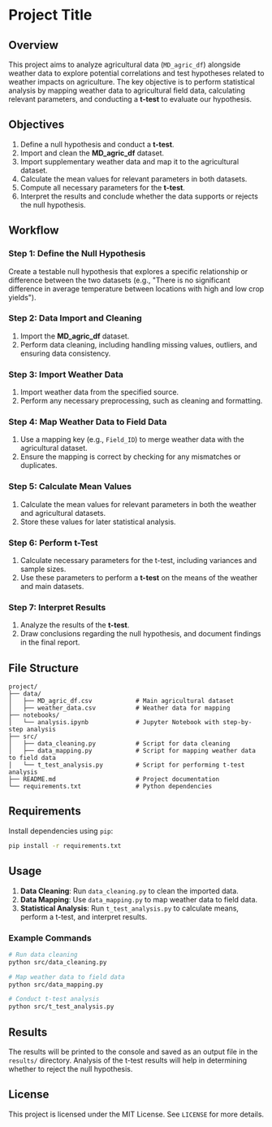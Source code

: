 
# Project Title

## Overview

This project aims to analyze agricultural data (`MD_agric_df`) alongside weather data to explore potential correlations and test hypotheses related to weather impacts on agriculture. The key objective is to perform statistical analysis by mapping weather data to agricultural field data, calculating relevant parameters, and conducting a **t-test** to evaluate our hypothesis.

## Objectives

1. Define a null hypothesis and conduct a **t-test**.
2. Import and clean the **MD_agric_df** dataset.
3. Import supplementary weather data and map it to the agricultural dataset.
4. Calculate the mean values for relevant parameters in both datasets.
5. Compute all necessary parameters for the **t-test**.
6. Interpret the results and conclude whether the data supports or rejects the null hypothesis.

## Workflow

### Step 1: Define the Null Hypothesis
Create a testable null hypothesis that explores a specific relationship or difference between the two datasets (e.g., "There is no significant difference in average temperature between locations with high and low crop yields").

### Step 2: Data Import and Cleaning
1. Import the **MD_agric_df** dataset.
2. Perform data cleaning, including handling missing values, outliers, and ensuring data consistency.

### Step 3: Import Weather Data
1. Import weather data from the specified source.
2. Perform any necessary preprocessing, such as cleaning and formatting.

### Step 4: Map Weather Data to Field Data
1. Use a mapping key (e.g., `Field_ID`) to merge weather data with the agricultural dataset.
2. Ensure the mapping is correct by checking for any mismatches or duplicates.

### Step 5: Calculate Mean Values
1. Calculate the mean values for relevant parameters in both the weather and agricultural datasets.
2. Store these values for later statistical analysis.

### Step 6: Perform t-Test
1. Calculate necessary parameters for the t-test, including variances and sample sizes.
2. Use these parameters to perform a **t-test** on the means of the weather and main datasets.

### Step 7: Interpret Results
1. Analyze the results of the **t-test**.
2. Draw conclusions regarding the null hypothesis, and document findings in the final report.

## File Structure

```plaintext
project/
├── data/
│   ├── MD_agric_df.csv            # Main agricultural dataset
│   ├── weather_data.csv           # Weather data for mapping
├── notebooks/
│   └── analysis.ipynb             # Jupyter Notebook with step-by-step analysis
├── src/
│   ├── data_cleaning.py           # Script for data cleaning
│   ├── data_mapping.py            # Script for mapping weather data to field data
│   └── t_test_analysis.py         # Script for performing t-test analysis
├── README.md                      # Project documentation
└── requirements.txt               # Python dependencies
```

## Requirements

Install dependencies using `pip`:

```bash
pip install -r requirements.txt
```

## Usage

1. **Data Cleaning**: Run `data_cleaning.py` to clean the imported data.
2. **Data Mapping**: Use `data_mapping.py` to map weather data to field data.
3. **Statistical Analysis**: Run `t_test_analysis.py` to calculate means, perform a t-test, and interpret results.

### Example Commands

```bash
# Run data cleaning
python src/data_cleaning.py

# Map weather data to field data
python src/data_mapping.py

# Conduct t-test analysis
python src/t_test_analysis.py
```

## Results

The results will be printed to the console and saved as an output file in the `results/` directory. Analysis of the t-test results will help in determining whether to reject the null hypothesis.

## License

This project is licensed under the MIT License. See `LICENSE` for more details.


